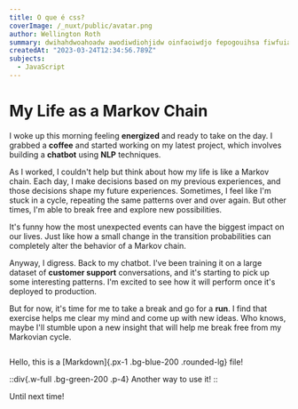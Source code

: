 ```yaml
---
title: O que é css?
coverImage: /_nuxt/public/avatar.png
author: Wellington Roth
summary: dwihahdwoahoadw awodiwdiohjidw oinfaoiwdjo fepogouihsa fiwfuiahwfa ioafwhidja owadhoiaj
createdAt: "2023-03-24T12:34:56.789Z"
subjects:
  - JavaScript
---
```


# My Life as a Markov Chain

I woke up this morning feeling **energized** and ready to take on the day. I grabbed a **coffee** and started working on my latest project, which involves building a **chatbot** using **NLP** techniques. 

As I worked, I couldn't help but think about how my life is like a Markov chain. Each day, I make decisions based on my previous experiences, and those decisions shape my future experiences. Sometimes, I feel like I'm stuck in a cycle, repeating the same patterns over and over again. But other times, I'm able to break free and explore new possibilities.

It's funny how the most unexpected events can have the biggest impact on our lives. Just like how a small change in the transition probabilities can completely alter the behavior of a Markov chain. 

Anyway, I digress. Back to my chatbot. I've been training it on a large dataset of **customer support** conversations, and it's starting to pick up some interesting patterns. I'm excited to see how it will perform once it's deployed to production.

But for now, it's time for me to take a break and go for a **run**. I find that exercise helps me clear my mind and come up with new ideas. Who knows, maybe I'll stumble upon a new insight that will help me break free from my Markovian cycle. 

```

```

Hello, this is a [Markdown]{.px-1 .bg-blue-200 .rounded-lg} file!

::div{.w-full .bg-green-200 .p-4}
Another way to use it!
::

Until next time!
